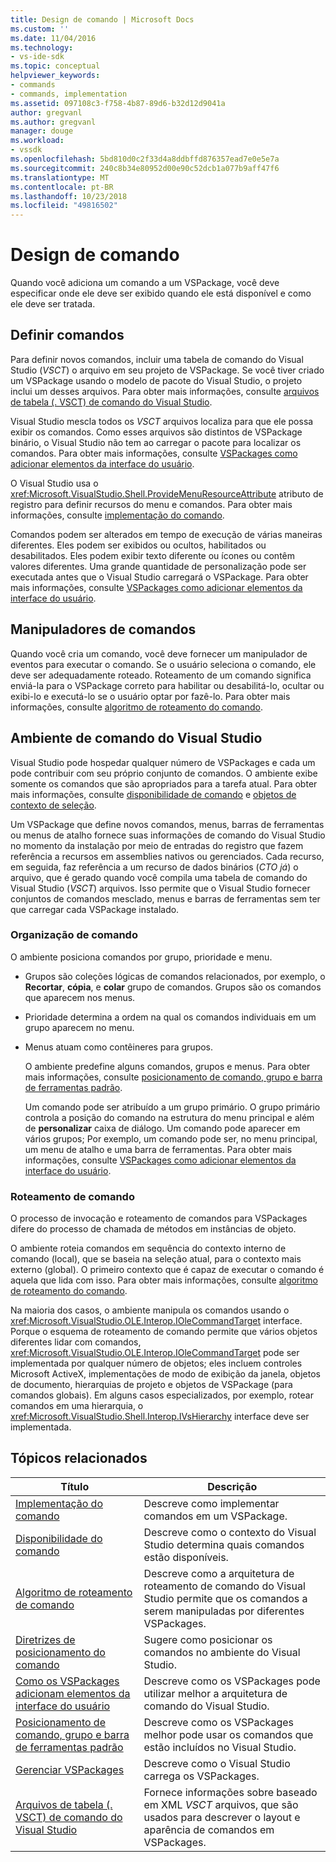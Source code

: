 ```yaml
---
title: Design de comando | Microsoft Docs
ms.custom: ''
ms.date: 11/04/2016
ms.technology:
- vs-ide-sdk
ms.topic: conceptual
helpviewer_keywords:
- commands
- commands, implementation
ms.assetid: 097108c3-f758-4b87-89d6-b32d12d9041a
author: gregvanl
ms.author: gregvanl
manager: douge
ms.workload:
- vssdk
ms.openlocfilehash: 5bd810d0c2f33d4a8ddbffd876357ead7e0e5e7a
ms.sourcegitcommit: 240c8b34e80952d00e90c52dcb1a077b9aff47f6
ms.translationtype: MT
ms.contentlocale: pt-BR
ms.lasthandoff: 10/23/2018
ms.locfileid: "49816502"
---
```

# <a name="command-design"></a>Design de comando
Quando você adiciona um comando a um VSPackage, você deve especificar onde ele deve ser exibido quando ele está disponível e como ele deve ser tratada.  
  
## <a name="define-commands"></a>Definir comandos  
 Para definir novos comandos, incluir uma tabela de comando do Visual Studio (*VSCT*) o arquivo em seu projeto de VSPackage. Se você tiver criado um VSPackage usando o modelo de pacote do Visual Studio, o projeto inclui um desses arquivos. Para obter mais informações, consulte [arquivos de tabela (. VSCT) de comando do Visual Studio](../../extensibility/internals/visual-studio-command-table-dot-vsct-files.md).  
  
 Visual Studio mescla todos os *VSCT* arquivos localiza para que ele possa exibir os comandos. Como esses arquivos são distintos de VSPackage binário, o Visual Studio não tem ao carregar o pacote para localizar os comandos. Para obter mais informações, consulte [VSPackages como adicionar elementos da interface do usuário](../../extensibility/internals/how-vspackages-add-user-interface-elements.md).  
  
 O Visual Studio usa o <xref:Microsoft.VisualStudio.Shell.ProvideMenuResourceAttribute> atributo de registro para definir recursos do menu e comandos. Para obter mais informações, consulte [implementação do comando](../../extensibility/internals/command-implementation.md).  
  
 Comandos podem ser alterados em tempo de execução de várias maneiras diferentes. Eles podem ser exibidos ou ocultos, habilitados ou desabilitados. Eles podem exibir texto diferente ou ícones ou contêm valores diferentes. Uma grande quantidade de personalização pode ser executada antes que o Visual Studio carregará o VSPackage. Para obter mais informações, consulte [VSPackages como adicionar elementos da interface do usuário](../../extensibility/internals/how-vspackages-add-user-interface-elements.md).  
  
## <a name="command-handlers"></a>Manipuladores de comandos  
 Quando você cria um comando, você deve fornecer um manipulador de eventos para executar o comando. Se o usuário seleciona o comando, ele deve ser adequadamente roteado. Roteamento de um comando significa enviá-la para o VSPackage correto para habilitar ou desabilitá-lo, ocultar ou exibi-lo e executá-lo se o usuário optar por fazê-lo. Para obter mais informações, consulte [algoritmo de roteamento do comando](../../extensibility/internals/command-routing-algorithm.md).  
  
## <a name="visual-studio-command-environment"></a>Ambiente de comando do Visual Studio  
 Visual Studio pode hospedar qualquer número de VSPackages e cada um pode contribuir com seu próprio conjunto de comandos. O ambiente exibe somente os comandos que são apropriados para a tarefa atual. Para obter mais informações, consulte [disponibilidade de comando](../../extensibility/internals/command-availability.md) e [objetos de contexto de seleção](../../extensibility/internals/selection-context-objects.md).  
  
 Um VSPackage que define novos comandos, menus, barras de ferramentas ou menus de atalho fornece suas informações de comando do Visual Studio no momento da instalação por meio de entradas do registro que fazem referência a recursos em assemblies nativos ou gerenciados. Cada recurso, em seguida, faz referência a um recurso de dados binários (*CTO já*) o arquivo, que é gerado quando você compila uma tabela de comando do Visual Studio (*VSCT*) arquivos. Isso permite que o Visual Studio fornecer conjuntos de comandos mesclado, menus e barras de ferramentas sem ter que carregar cada VSPackage instalado.  
  
### <a name="command-organization"></a>Organização de comando  
 O ambiente posiciona comandos por grupo, prioridade e menu.  
  
- Grupos são coleções lógicas de comandos relacionados, por exemplo, o **Recortar**, **cópia**, e **colar** grupo de comandos. Grupos são os comandos que aparecem nos menus.  
  
- Prioridade determina a ordem na qual os comandos individuais em um grupo aparecem no menu.  
  
- Menus atuam como contêineres para grupos.  
  
  O ambiente predefine alguns comandos, grupos e menus. Para obter mais informações, consulte [posicionamento de comando, grupo e barra de ferramentas padrão](../../extensibility/internals/default-command-group-and-toolbar-placement.md).  
  
  Um comando pode ser atribuído a um grupo primário. O grupo primário controla a posição do comando na estrutura do menu principal e além de **personalizar** caixa de diálogo. Um comando pode aparecer em vários grupos; Por exemplo, um comando pode ser, no menu principal, um menu de atalho e uma barra de ferramentas. Para obter mais informações, consulte [VSPackages como adicionar elementos da interface do usuário](../../extensibility/internals/how-vspackages-add-user-interface-elements.md).  
  
### <a name="command-routing"></a>Roteamento de comando  
 O processo de invocação e roteamento de comandos para VSPackages difere do processo de chamada de métodos em instâncias de objeto.  
  
 O ambiente roteia comandos em sequência do contexto interno de comando (local), que se baseia na seleção atual, para o contexto mais externo (global). O primeiro contexto que é capaz de executar o comando é aquela que lida com isso. Para obter mais informações, consulte [algoritmo de roteamento do comando](../../extensibility/internals/command-routing-algorithm.md).  
  
 Na maioria dos casos, o ambiente manipula os comandos usando o <xref:Microsoft.VisualStudio.OLE.Interop.IOleCommandTarget> interface. Porque o esquema de roteamento de comando permite que vários objetos diferentes lidar com comandos, <xref:Microsoft.VisualStudio.OLE.Interop.IOleCommandTarget> pode ser implementada por qualquer número de objetos; eles incluem controles Microsoft ActiveX, implementações de modo de exibição da janela, objetos de documento, hierarquias de projeto e objetos de VSPackage (para comandos globais). Em alguns casos especializados, por exemplo, rotear comandos em uma hierarquia, o <xref:Microsoft.VisualStudio.Shell.Interop.IVsHierarchy> interface deve ser implementada.  
  
## <a name="related-topics"></a>Tópicos relacionados  
  
|Título|Descrição|  
|-----------|-----------------|  
|[Implementação do comando](../../extensibility/internals/command-implementation.md)|Descreve como implementar comandos em um VSPackage.|  
|[Disponibilidade do comando](../../extensibility/internals/command-availability.md)|Descreve como o contexto do Visual Studio determina quais comandos estão disponíveis.|  
|[Algoritmo de roteamento de comando](../../extensibility/internals/command-routing-algorithm.md)|Descreve como a arquitetura de roteamento de comando do Visual Studio permite que os comandos a serem manipuladas por diferentes VSPackages.|  
|[Diretrizes de posicionamento do comando](../../extensibility/internals/command-placement-guidelines.md)|Sugere como posicionar os comandos no ambiente do Visual Studio.|  
|[Como os VSPackages adicionam elementos da interface do usuário](../../extensibility/internals/how-vspackages-add-user-interface-elements.md)|Descreve como os VSPackages pode utilizar melhor a arquitetura de comando do Visual Studio.|  
|[Posicionamento de comando, grupo e barra de ferramentas padrão](../../extensibility/internals/default-command-group-and-toolbar-placement.md)|Descreve como os VSPackages melhor pode usar os comandos que estão incluídos no Visual Studio.|  
|[Gerenciar VSPackages](../../extensibility/managing-vspackages.md)|Descreve como o Visual Studio carrega os VSPackages.|  
|[Arquivos de tabela (. VSCT) de comando do Visual Studio](../../extensibility/internals/visual-studio-command-table-dot-vsct-files.md)|Fornece informações sobre baseado em XML *VSCT* arquivos, que são usados para descrever o layout e aparência de comandos em VSPackages.|
